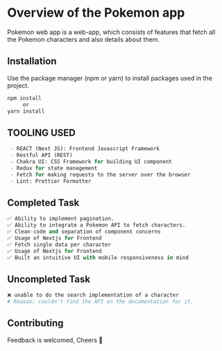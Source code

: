 # Overview of the Pokemon app

Pokemon web app is a web-app, which consists of features that fetch all the Pokemon characters and also details about them.

## Installation

Use the package manager (npm or yarn) to install packages used in the project.

```bash
npm install
     or
yarn install
```

## TOOLING USED
```python
 - REACT (Next JS): Frontend Javascript Framework
 - Restful API (REST)
 - Chakra UI: CSS Framework for building UI component
 - Redux for state management
 - Fetch for making requests to the server over the browser
 - Lint: Prettier Formatter

```

## Completed Task

```python
✅ Ability to implement pagination.
✅ Ability to integrate a Pokemon API to fetch characters.
✅ Clean-code and separation of component concerns
✅ Usage of Nextjs for Frontend 
✅ Fetch single data per character
✅ Usage of Nextjs for Frontend 
✅ Built an intuitive UI with mobile responsiveness in mind
```

## Uncompleted Task
```python
❌ unable to do the search implementation of a character
# Reason: couldn't find the API on the documentation for it. 
```
## Contributing
Feedback is welcomed, Cheers 🥂

